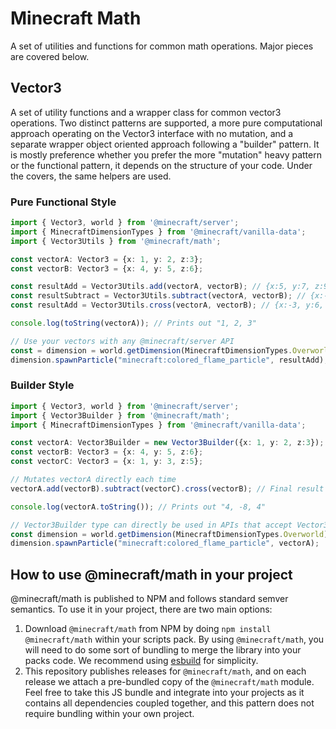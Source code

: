 # Minecraft Math

A set of utilities and functions for common math operations. Major pieces are covered below.

## Vector3

A set of utility functions and a wrapper class for common vector3 operations. Two distinct patterns are supported, a more pure computational approach operating on the Vector3 interface with no mutation, and a separate wrapper object oriented approach following a "builder" pattern. It is mostly preference whether you prefer the more "mutation" heavy pattern or the functional pattern, it depends on the structure of your code. Under the covers, the same helpers are used.

### Pure Functional Style

```ts
import { Vector3, world } from '@minecraft/server';
import { MinecraftDimensionTypes } from '@minecraft/vanilla-data';
import { Vector3Utils } from '@minecraft/math';

const vectorA: Vector3 = {x: 1, y: 2, z:3};
const vectorB: Vector3 = {x: 4, y: 5, z:6};

const resultAdd = Vector3Utils.add(vectorA, vectorB); // {x:5, y:7, z:9}
const resultSubtract = Vector3Utils.subtract(vectorA, vectorB); // {x:-3, y:-3, z:-3}
const resultAdd = Vector3Utils.cross(vectorA, vectorB); // {x:-3, y:6, z:-3}

console.log(toString(vectorA)); // Prints out "1, 2, 3"

// Use your vectors with any @minecraft/server API
const = dimension = world.getDimension(MinecraftDimensionTypes.Overworld);
dimension.spawnParticle("minecraft:colored_flame_particle", resultAdd);
```

### Builder Style

```ts
import { Vector3, world } from '@minecraft/server';
import { Vector3Builder } from '@minecraft/math';
import { MinecraftDimensionTypes } from '@minecraft/vanilla-data';

const vectorA: Vector3Builder = new Vector3Builder({x: 1, y: 2, z:3});
const vectorB: Vector3 = {x: 4, y: 5, z:6};
const vectorC: Vector3 = {x: 1, y: 3, z:5};

// Mutates vectorA directly each time
vectorA.add(vectorB).subtract(vectorC).cross(vectorB); // Final result {x:4, y:-8, z:4}

console.log(vectorA.toString()); // Prints out "4, -8, 4"

// Vector3Builder type can directly be used in APIs that accept Vector3
const dimension = world.getDimension(MinecraftDimensionTypes.Overworld);
dimension.spawnParticle("minecraft:colored_flame_particle", vectorA);
```

## How to use @minecraft/math in your project

@minecraft/math is published to NPM and follows standard semver semantics. To use it in your project, there are two main options:

1. Download `@minecraft/math` from NPM by doing `npm install @minecraft/math` within your scripts pack. By using `@minecraft/math`, you will need to do some sort of bundling to merge the library into your packs code. We recommend using [esbuild](https://esbuild.github.io/getting-started/#your-first-bundle) for simplicity.
2. This repository publishes releases for `@minecraft/math`, and on each release we attach a pre-bundled copy of the `@minecraft/math` module. Feel free to take this JS bundle and integrate into your projects as it contains all dependencies coupled together, and this pattern does not require bundling within your own project.
